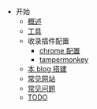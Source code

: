 - 开始
  - [概述](/README.md)
  - [工具](/tools/mac.md)
  - 收录插件配置
    - [chrome 配置](/tools/chromePlugin.md)
    - [tampermonkey](/tools/tampermonkey.md)
  - [本 blog 搭建](/tools/blog.md)
  - [常见网站](/tools/usualSite.md)
  - [常见问题](/usualQuestion.md)
  - [TODO](/todo.md)
